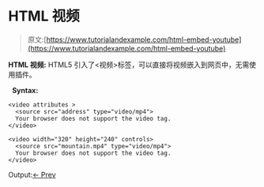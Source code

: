 # HTML 视频

> 原文:[https://www.tutorialandexample.com/html-embed-youtube](https://www.tutorialandexample.com/html-embed-youtube)

**HTML 视频:** HTML5 引入了<视频>标签，可以直接将视频嵌入到网页中，无需使用插件。

  **Syntax:**

```
<video attributes >  
  <source src="address" type="video/mp4">  
  Your browser does not support the video tag.  
</video>
```

```
<video width="320" height="240" controls>  
  <source src="mountain.mp4" type="video/mp4">  
  Your browser does not support the video tag.  
</video>
```

Output:[← Prev](https://www.tutorialandexample.com/html-audio)